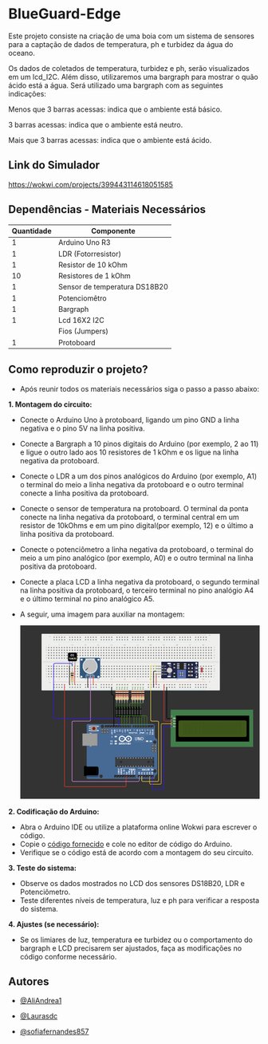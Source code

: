 # BlueGuard-Edge

Este projeto consiste na criação de uma boia com um sistema de sensores para a captação de dados de temperatura, ph e turbidez da água do oceano.

Os dados de coletados de temperatura, turbidez e ph, serão visualizados em um lcd_I2C. Além disso, utilizaremos uma bargraph para mostrar o quão ácido está a água. Será utilizado uma  bargraph com as seguintes indicações:

Menos que 3 barras acessas: indica que o ambiente está básico.

3 barras acessas: indica que o ambiente está neutro.

Mais que 3 barras acessas: indica que o ambiente está ácido.

## Link do Simulador
https://wokwi.com/projects/399443114618051585

## Dependências - Materiais Necessários

| Quantidade        | Componente                                                       |
| ----------------- | ---------------------------------------------------------------- |
| 1                 | Arduino Uno R3                                                   |
| 1                 | LDR (Fotorresistor)                                              |
| 1                 | Resistor de 10 kOhm                                              |
| 10                | Resistores de 1 kOhm                                             |
| 1                 | Sensor de temperatura DS18B20                                    |
| 1                 | Potenciomêtro                                                    |
| 1                 | Bargraph                                                         |
| 1                 | Lcd 16X2 I2C                                                     |
|                   | Fios (Jumpers)                                                   |
| 1                 | Protoboard                                                       |

## Como reproduzir o projeto?

- Após reunir todos os materiais necessários siga o passo a passo abaixo:

**1. Montagem do circuito:**

- Conecte o Arduino Uno à protoboard, ligando um pino GND a linha negativa e o pino 5V na linha positiva.
- Conecte a Bargraph a 10 pinos digitais do Arduino (por exemplo, 2 ao 11) e ligue o outro lado aos 10 resistores de 1 kOhm e os ligue na linha negativa da protoboard. 
- Conecte o LDR a um dos pinos analógicos do Arduino (por exemplo, A1) o terminal do meio a linha negativa da protoboard e o outro terminal conecte a linha positiva da protoboard.
- Conecte o sensor de temperatura na protoboard. O terminal da ponta conecte na linha negativa da protoboard, o terminal central em um resistor de 10kOhms e em um pino digital(por exemplo, 12) e o último a linha positiva da protoboard.
- Conecte o potenciômetro a linha negativa da protoboard, o terminal do meio a um pino analógico (por exemplo, A0) e o outro terminal na linha positiva da protoboard.
- Conecte a placa LCD a linha negativa da protoboard, o segundo terminal na linha positiva da protoboard, o terceiro terminal no pino analógio A4 e o último terminal no pino analógico A5.
- A seguir, uma imagem para auxiliar na montagem:

    <img src="Arduino.png"/>

**2. Codificação do Arduino:**

- Abra o Arduino IDE ou utilize a plataforma online Wokwi para escrever o código.
- Copie o [código fornecido](Codigo.cpp) e cole no editor de código do Arduino.
- Verifique se o código está de acordo com a montagem do seu circuito.

**3. Teste do sistema:**

- Observe os dados mostrados no LCD dos sensores DS18B20, LDR e Potenciômetro.
- Teste diferentes níveis de temperatura, luz e ph para verificar a resposta do sistema.

**4. Ajustes (se necessário):**

- Se os limiares de luz, temperatura ee turbidez ou o comportamento do bargraph e LCD precisarem ser ajustados, faça as modificações no código conforme necessário.

## Autores

- [@AliAndrea1](https://github.com/AliAndrea1)

- [@Laurasdc](https://github.com/Laurasdc)

- [@sofiafernandes857](https://github.com/sofiafernandes857)
